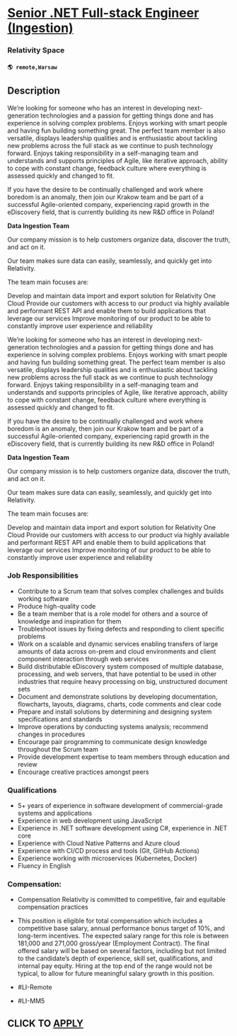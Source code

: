 # [Senior .NET Full-stack Engineer (Ingestion)](https://www.remotewlb.com/apply/senior-net-full-stack-engineer-ingestion-107154)  
### Relativity Space  
#### `🌎 remote,Warsaw`  

## Description

We’re looking for someone who has an interest in developing next-generation technologies and a passion for getting things done and has experience in solving complex problems. Enjoys working with smart people and having fun building something great. The perfect team member is also versatile, displays leadership qualities and is enthusiastic about tackling new problems across the full stack as we continue to push technology forward. Enjoys taking responsibility in a self-managing team and understands and supports principles of Agile, like iterative approach, ability to cope with constant change, feedback culture where everything is assessed quickly and changed to fit.

If you have the desire to be continually challenged and work where boredom is an anomaly, then join our Krakow team and be part of a successful Agile-oriented company, experiencing rapid growth in the eDiscovery field, that is currently building its new R&D office in Poland!

  

**Data Ingestion Team**

Our company mission is to help customers organize data, discover the truth, and act on it.

Our team makes sure data can easily, seamlessly, and quickly get into Relativity.

The team main focuses are:

Develop and maintain data import and export solution for Relativity One Cloud Provide our customers with access to our product via highly available and performant REST API and enable them to build applications that leverage our services Improve monitoring of our product to be able to constantly improve user experience and reliability

  

We’re looking for someone who has an interest in developing next-generation technologies and a passion for getting things done and has experience in solving complex problems. Enjoys working with smart people and having fun building something great. The perfect team member is also versatile, displays leadership qualities and is enthusiastic about tackling new problems across the full stack as we continue to push technology forward. Enjoys taking responsibility in a self-managing team and understands and supports principles of Agile, like iterative approach, ability to cope with constant change, feedback culture where everything is assessed quickly and changed to fit.

If you have the desire to be continually challenged and work where boredom is an anomaly, then join our Krakow team and be part of a successful Agile-oriented company, experiencing rapid growth in the eDiscovery field, that is currently building its new R&D office in Poland!

  

**Data Ingestion Team**

Our company mission is to help customers organize data, discover the truth, and act on it.

Our team makes sure data can easily, seamlessly, and quickly get into Relativity.

The team main focuses are:

Develop and maintain data import and export solution for Relativity One Cloud Provide our customers with access to our product via highly available and performant REST API and enable them to build applications that leverage our services Improve monitoring of our product to be able to constantly improve user experience and reliability

  

### Job Responsibilities

* Contribute to a Scrum team that solves complex challenges and builds working software 
* Produce high-quality code 
* Be a team member that is a role model for others and a source of knowledge and inspiration for them 
* Troubleshoot issues by fixing defects and responding to client specific problems 
* Work on a scalable and dynamic services enabling transfers of large amounts of data across on-prem and cloud environments and client component interaction through web services 
* Build distributable eDiscovery system composed of multiple database, processing, and web servers, that have potential to be used in other industries that require heavy processing on big, unstructured document sets 
* Document and demonstrate solutions by developing documentation, flowcharts, layouts, diagrams, charts, code comments and clear code 
* Prepare and install solutions by determining and designing system specifications and standards 
* Improve operations by conducting systems analysis; recommend changes in procedures 
* Encourage pair programming to communicate design knowledge throughout the Scrum team 
* Provide development expertise to team members through education and review 
* Encourage creative practices amongst peers 

  

### Qualifications

* 5+ years of experience in software development of commercial-grade systems and applications 
* Experience in web development using JavaScript 
* Experience in .NET software development using C#, experience in .NET core 
* Experience with Cloud Native Patterns and Azure cloud 
* Experience with CI/CD process and tools (Git, GitHub Actions) 
* Experience working with microservices (Kubernetes, Docker) 
* Fluency in English 

  

### Compensation:

* Compensation Relativity is committed to competitive, fair and equitable compensation practices
* This position is eligible for total compensation which includes a competitive base salary, annual performance bonus target of 10%, and long-term incentives. The expected salary range for this role is between 181,000 and 271,000 gross/year (Employment Contract). The final offered salary will be based on several factors, including but not limited to the candidate’s depth of experience, skill set, qualifications, and internal pay equity. Hiring at the top end of the range would not be typical, to allow for future meaningful salary growth in this position.

  

* #LI-Remote
* #LI-MM5

  

  

  
## CLICK TO [APPLY](https://www.remotewlb.com/apply/senior-net-full-stack-engineer-ingestion-107154)

